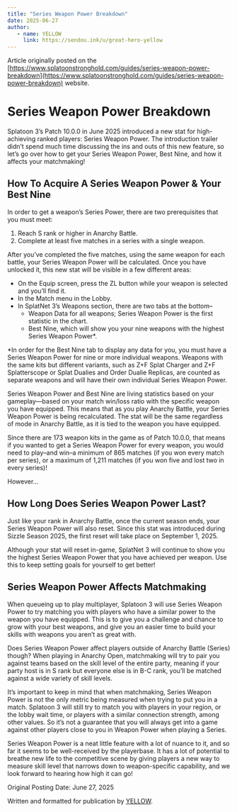 ```yaml
---
title: "Series Weapon Power Breakdown"
date: 2025-06-27
author:
   - name: YELLOW
     link: https://sendou.ink/u/great-hero-yellow
---
```


Article originally posted on the [https://www.splatoonstronghold.com/guides/series-weapon-power-breakdown](https://www.splatoonstronghold.com/guides/series-weapon-power-breakdown) website.

# **Series Weapon Power Breakdown**

Splatoon 3’s Patch 10.0.0 in June 2025 introduced a new stat for high-achieving ranked players: Series Weapon Power. The introduction trailer didn’t spend much time discussing the ins and outs of this new feature, so let’s go over how to get your Series Weapon Power, Best Nine, and how it affects your matchmaking\! 

## **How To Acquire A Series Weapon Power & Your Best Nine**

In order to get a weapon’s Series Power, there are two prerequisites that you must meet: 

1. Reach S rank or higher in Anarchy Battle.   
2. Complete at least five matches in a series with a single weapon. 

After you’ve completed the five matches, using the same weapon for each battle, your Series Weapon Power will be calculated. Once you have unlocked it, this new stat will be visible in a few different areas: 

* On the Equip screen, press the ZL button while your weapon is selected and you’ll find it.   
* In the Match menu in the Lobby.   
* In SplatNet 3’s Weapons section, there are two tabs at the bottom–  
  * Weapon Data for all weapons; Series Weapon Power is the first statistic in the chart.   
  * Best Nine, which will show you your nine weapons with the highest Series Weapon Power\*. 

\*In order for the Best Nine tab to display any data for you, you must have a Series Weapon Power for nine or more individual weapons. Weapons with the same kits but different variants, such as Z+F Splat Charger and Z+F Splatterscope or Splat Dualies and Order Dualie Replicas, are counted as separate weapons and will have their own individual Series Weapon Power. 

Series Weapon Power and Best Nine are living statistics based on your gameplay—based on your match win/loss ratio with the specific weapon you have equipped. This means that as you play Anarchy Battle, your Series Weapon Power is being recalculated. The stat will be the same regardless of mode in Anarchy Battle, as it is tied to the weapon you have equipped. 

Since there are 173 weapon kits in the game as of Patch 10.0.0, that means if you wanted to get a Series Weapon Power for every weapon, you would need to play–and win–a minimum of 865 matches (if you won every match per series), or a maximum of 1,211 matches (if you won five and lost two in every series)\! 

However… 

## **How Long Does Series Weapon Power Last?**

Just like your rank in Anarchy Battle, once the current season ends, your Series Weapon Power will also reset. Since this stat was introduced during Sizzle Season 2025, the first reset will take place on September 1, 2025\. 

Although your stat will reset in-game, SplatNet 3 will continue to show you the highest Series Weapon Power that you have achieved per weapon. Use this to keep setting goals for yourself to get better\! 

## **Series Weapon Power Affects Matchmaking**

When queueing up to play multiplayer, Splatoon 3 will use Series Weapon Power to try matching you with players who have a similar power to the weapon you have equipped. This is to give you a challenge and chance to grow with your best weapons, and give you an easier time to build your skills with weapons you aren’t as great with. 

Does Series Weapon Power affect players outside of Anarchy Battle (Series) though? When playing in Anarchy Open, matchmaking will try to pair you against teams based on the skill level of the entire party, meaning if your party host is in S rank but everyone else is in B-C rank, you’ll be matched against a wide variety of skill levels. 

It’s important to keep in mind that when matchmaking, Series Weapon Power is not the only metric being measured when trying to put you in a match. Splatoon 3 will still try to match you with players in your region, or the lobby wait time, or players with a similar connection strength, among other values. So it’s not a guarantee that you will always get into a game against other players close to you in Weapon Power when playing a Series. 

Series Weapon Power is a neat little feature with a lot of nuance to it, and so far it seems to be well-received by the playerbase. It has a lot of potential to breathe new life to the competitive scene by giving players a new way to measure skill level that narrows down to weapon-specific capability, and we look forward to hearing how high it can go\!


Original Posting Date: June 27, 2025 

Written and formatted for publication by [YELLOW](https://bsky.app/profile/great-hero-yellow.bsky.social).
